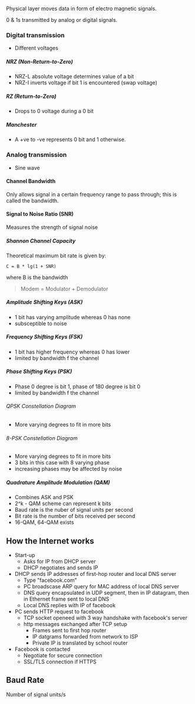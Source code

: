 Physical layer moves data in form of electro magnetic signals.

0 & 1s transmitted by analog or digital signals.

### Digital transmission
- Different voltages

##### NRZ (Non-Return-to-Zero)
- NRZ-L absolute voltage determines value of a bit
- NRZ-I inverts voltage if bit 1 is encountered (swap voltage)

##### RZ (Return-to-Zero)
- Drops to 0 voltage during a 0 bit

##### Manchester
- A +ve to -ve represents 0 bit and 1 otherwise.

### Analog transmission
- Sine wave

#### Channel Bandwidth
Only allows signal in a certain frequency range to pass through; this is called the bandwidth.

#### Signal to Noise Ratio (SNR)
Measures the strength of signal noise

##### Shannon Channel Capacity
Theoretical maximum bit rate is given by:
```
C = B * lg(1 + SNR)
```
where B is the bandwidth

> Modem = Modulator + Demodulator

##### Amplitude Shifting Keys (ASK)
- 1 bit has varying amplitude whereas 0 has none
- subsceptible to noise

##### Frequency Shifting Keys (FSK)
- 1 bit has higher frequency whereas 0 has lower
- limited by bandwidth f the channel

##### Phase Shifting Keys (PSK)
- Phase 0 degree is bit 1, phase of 180 degree is bit 0
- limited by bandwidth f the channel

###### QPSK Constellation Diagram
- More varying degrees to fit in more bits

###### 8-PSK Constellation Diagram
- More varying degrees to fit in more bits 
- 3 bits in this case with 8 varying phase
- increasing phases may be affected by noise

##### Quadrature Amplitude Modulation (QAM)
- Combines ASK and PSK
- 2^k - QAM scheme can represent k bits
- Baud rate is the nuber of signal units per second
- Bit rate is the number of bits received per second
- 16-QAM, 64-QAM exists

## How the Internet works
- Start-up
    + Asks for IP from DHCP server
    + DHCP negotiates and sends IP
- DHCP sends IP addresses of first-hop router and local DNS server
    + Type "facebook.com"
    + PC broadscase ARP query for MAC address of local DNS server
    + DNS query encapsulated in UDP segment, then in IP datagram, then in Ethernet frame sent to local DNS
    + Local DNS replies with IP of facebook
- PC sends HTTP request to facebook
    + TCP socket openeed with 3 way handshake with facebook's server
    + http messages exchanged after TCP setup
        * Frames sent to first hop router
        * IP datgrams forwarded from network to ISP
        * Private IP is translated by school router
- Facebook is contacted
    + Negotiate for secure connection
    + SSL/TLS connection if HTTPS

## Baud Rate
Number of signal units/s